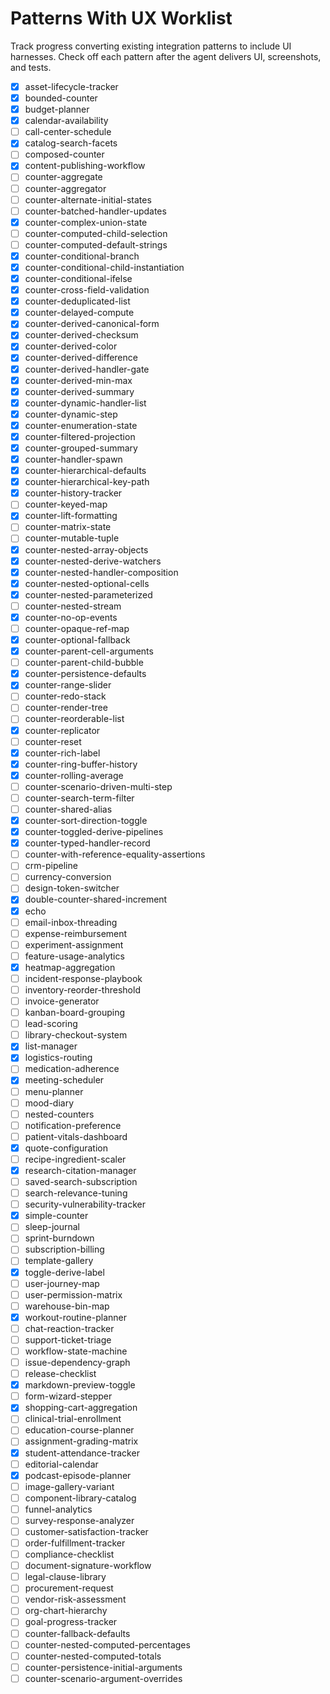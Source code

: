 # Patterns With UX Worklist

Track progress converting existing integration patterns to include UI harnesses.
Check off each pattern after the agent delivers UI, screenshots, and tests.

- [x] asset-lifecycle-tracker
- [x] bounded-counter
- [x] budget-planner
- [x] calendar-availability
- [ ] call-center-schedule
- [x] catalog-search-facets
- [ ] composed-counter
- [x] content-publishing-workflow
- [ ] counter-aggregate
- [ ] counter-aggregator
- [ ] counter-alternate-initial-states
- [ ] counter-batched-handler-updates
- [x] counter-complex-union-state
- [ ] counter-computed-child-selection
- [ ] counter-computed-default-strings
- [x] counter-conditional-branch
- [x] counter-conditional-child-instantiation
- [x] counter-conditional-ifelse
- [x] counter-cross-field-validation
- [x] counter-deduplicated-list
- [x] counter-delayed-compute
- [x] counter-derived-canonical-form
- [x] counter-derived-checksum
- [x] counter-derived-color
- [x] counter-derived-difference
- [x] counter-derived-handler-gate
- [x] counter-derived-min-max
- [x] counter-derived-summary
- [x] counter-dynamic-handler-list
- [x] counter-dynamic-step
- [x] counter-enumeration-state
- [x] counter-filtered-projection
- [x] counter-grouped-summary
- [x] counter-handler-spawn
- [x] counter-hierarchical-defaults
- [x] counter-hierarchical-key-path
- [x] counter-history-tracker
- [ ] counter-keyed-map
- [x] counter-lift-formatting
- [ ] counter-matrix-state
- [ ] counter-mutable-tuple
- [x] counter-nested-array-objects
- [x] counter-nested-derive-watchers
- [x] counter-nested-handler-composition
- [x] counter-nested-optional-cells
- [x] counter-nested-parameterized
- [ ] counter-nested-stream
- [x] counter-no-op-events
- [ ] counter-opaque-ref-map
- [x] counter-optional-fallback
- [x] counter-parent-cell-arguments
- [ ] counter-parent-child-bubble
- [x] counter-persistence-defaults
- [x] counter-range-slider
- [ ] counter-redo-stack
- [ ] counter-render-tree
- [ ] counter-reorderable-list
- [x] counter-replicator
- [ ] counter-reset
- [x] counter-rich-label
- [x] counter-ring-buffer-history
- [x] counter-rolling-average
- [ ] counter-scenario-driven-multi-step
- [ ] counter-search-term-filter
- [ ] counter-shared-alias
- [x] counter-sort-direction-toggle
- [x] counter-toggled-derive-pipelines
- [x] counter-typed-handler-record
- [ ] counter-with-reference-equality-assertions
- [ ] crm-pipeline
- [ ] currency-conversion
- [ ] design-token-switcher
- [x] double-counter-shared-increment
- [x] echo
- [ ] email-inbox-threading
- [ ] expense-reimbursement
- [ ] experiment-assignment
- [ ] feature-usage-analytics
- [x] heatmap-aggregation
- [ ] incident-response-playbook
- [ ] inventory-reorder-threshold
- [ ] invoice-generator
- [ ] kanban-board-grouping
- [ ] lead-scoring
- [ ] library-checkout-system
- [x] list-manager
- [x] logistics-routing
- [ ] medication-adherence
- [x] meeting-scheduler
- [ ] menu-planner
- [ ] mood-diary
- [ ] nested-counters
- [ ] notification-preference
- [ ] patient-vitals-dashboard
- [x] quote-configuration
- [ ] recipe-ingredient-scaler
- [x] research-citation-manager
- [ ] saved-search-subscription
- [ ] search-relevance-tuning
- [ ] security-vulnerability-tracker
- [x] simple-counter
- [ ] sleep-journal
- [ ] sprint-burndown
- [ ] subscription-billing
- [ ] template-gallery
- [x] toggle-derive-label
- [ ] user-journey-map
- [ ] user-permission-matrix
- [ ] warehouse-bin-map
- [x] workout-routine-planner
- [ ] chat-reaction-tracker
- [ ] support-ticket-triage
- [ ] workflow-state-machine
- [ ] issue-dependency-graph
- [ ] release-checklist
- [x] markdown-preview-toggle
- [ ] form-wizard-stepper
- [x] shopping-cart-aggregation
- [ ] clinical-trial-enrollment
- [ ] education-course-planner
- [ ] assignment-grading-matrix
- [x] student-attendance-tracker
- [ ] editorial-calendar
- [x] podcast-episode-planner
- [ ] image-gallery-variant
- [ ] component-library-catalog
- [ ] funnel-analytics
- [ ] survey-response-analyzer
- [ ] customer-satisfaction-tracker
- [ ] order-fulfillment-tracker
- [ ] compliance-checklist
- [ ] document-signature-workflow
- [ ] legal-clause-library
- [ ] procurement-request
- [ ] vendor-risk-assessment
- [ ] org-chart-hierarchy
- [ ] goal-progress-tracker
- [ ] counter-fallback-defaults
- [ ] counter-nested-computed-percentages
- [ ] counter-nested-computed-totals
- [ ] counter-persistence-initial-arguments
- [ ] counter-scenario-argument-overrides
